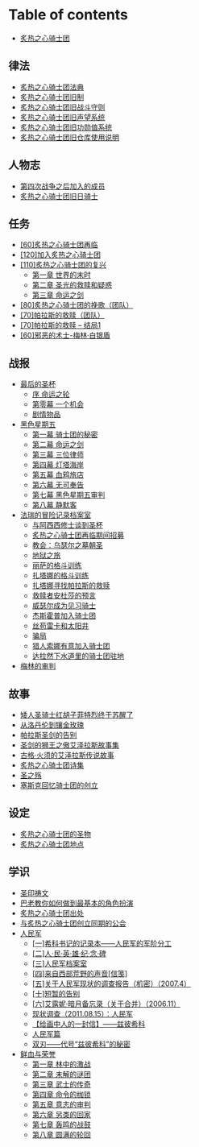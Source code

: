 # Table of contents

* [炙热之心骑士团](README.md)

## 律法 <a id="law"></a>

* [炙热之心骑士团法典](law/zhi-re-zhi-xin-qi-shi-tuan-fa-dian.md)
* [炙热之心骑士团旧制](law/zhi-re-zhi-xin-qi-shi-tuan-jiu-zhi.md)
* [炙热之心骑士团旧战斗守则](law/zhi-re-zhi-xin-qi-shi-tuan-jiu-zhan-dou-shou-ze.md)
* [炙热之心骑士团旧声望系统](law/zhi-re-zhi-xin-qi-shi-tuan-jiu-sheng-wang-xi-tong.md)
* [炙热之心骑士团旧功勋值系统](law/zhi-re-zhi-xin-qi-shi-tuan-jiu-gong-xun-zhi-xi-tong.md)
* [炙热之心骑士团旧仓库使用说明](law/zhi-re-zhi-xin-qi-shi-tuan-jiu-cang-ku-shi-yong-shuo-ming.md)

## 人物志 <a id="people"></a>

* [第四次战争之后加入的成员](people/di-si-ci-zhan-zheng-zhi-hou-jia-ru-de-cheng-yuan.md)
* [炙热之心骑士团旧日骑士](people/zhi-re-zhi-xin-qi-shi-tuan-jiu-ri-qi-shi.md)

## 任务 <a id="quest"></a>

* [\[60\]炙热之心骑士团再临](quest/60-zhi-re-zhi-xin-qi-shi-tuan-zai-lin.md)
* [\[120\]加入炙热之心骑士团](quest/120-jia-ru-zhi-re-zhi-xin-qi-shi-tuan.md)
* [\[110\]炙热之心骑士团的复兴](quest/110-zhi-re-zhi-xin-qi-shi-tuan-de-fu-xing/README.md)
  * [第一章 世界的末时](quest/110-zhi-re-zhi-xin-qi-shi-tuan-de-fu-xing/di-yi-zhang-shi-jie-de-mo-shi.md)
  * [第二章 圣光的救赎和疑惑](quest/110-zhi-re-zhi-xin-qi-shi-tuan-de-fu-xing/di-er-zhang-sheng-guang-de-jiu-shu-he-yi-huo.md)
  * [第三章 命运之剑](quest/110-zhi-re-zhi-xin-qi-shi-tuan-de-fu-xing/di-san-zhang-ming-yun-zhi-jian.md)
* [\[80\]炙热之心骑士团的挽歌（团队）](quest/80-zhi-re-zhi-xin-qi-shi-tuan-de-wan-ge-tuan-dui.md)
* [\[70\]帕拉斯的救赎（团队）](quest/70-pa-la-si-de-jiu-shu-tuan-dui.md)
* [\[70\]帕拉斯的救赎 – 结局1](quest/70-pa-la-si-de-jiu-shu-jie-ju-1.md)
* [\[60\]邪恶的术士-梅林·白银盾](quest/60-xieede-shu-shi-mei-lin-bai-yin-dun.md)

## 战报 <a id="report"></a>

* [最后的圣杯](report/zui-hou-de-sheng-bei/README.md)
  * [序 命运之轮](report/zui-hou-de-sheng-bei/xu-ming-yun-zhi-lun.md)
  * [第零幕 一个机会](report/zui-hou-de-sheng-bei/di-ling-zhang-yi-ge-ji-hui.md)
  * [剧情物品](report/zui-hou-de-sheng-bei/ju-qing-wu-pin.md)
* [黑色星期五](report/hei-se-xing-qi-wu/README.md)
  * [第一幕 骑士团的秘密](report/hei-se-xing-qi-wu/di-yi-mu-qi-shi-tuan-de-mi-mi.md)
  * [第二幕 命运之剑](report/hei-se-xing-qi-wu/di-er-mu-ming-yun-zhi-jian.md)
  * [第三幕 三位律师](report/hei-se-xing-qi-wu/di-san-mu-san-wei-lv-shi.md)
  * [第四幕 灯塔海岸](report/hei-se-xing-qi-wu/di-si-mu-deng-ta-hai-an.md)
  * [第五幕 血鸦旅店](report/hei-se-xing-qi-wu/di-wu-mu-xie-ya-lv-dian.md)
  * [第六幕 无可奉告](report/hei-se-xing-qi-wu/di-liu-mu-wu-ke-feng-gao.md)
  * [第七幕 黑色星期五审判](report/hei-se-xing-qi-wu/di-qi-mu-hei-se-xing-qi-wu-shen-pan.md)
  * [第八幕 静默客](report/hei-se-xing-qi-wu/di-ba-mu-jing-mo-ke.md)
* [法瑞的冒险记录档案室](report/fa-rui-de-mao-xian-ji-lu-dang-an-shi/README.md)
  * [与阿西西修士谈到圣杯](report/fa-rui-de-mao-xian-ji-lu-dang-an-shi/yuexi-xi-xiu-shi-tan-dao-sheng-bei.md)
  * [炙热之心骑士团再临期间招募](report/fa-rui-de-mao-xian-ji-lu-dang-an-shi/zhi-re-zhi-xin-qi-shi-tuan-zai-lin-qi-jian-zhao-mu.md)
  * [教会：乌瑟尔之墓朝圣](report/fa-rui-de-mao-xian-ji-lu-dang-an-shi/jiao-hui-wu-se-er-zhi-mu-zhao-sheng.md)
  * [地狱之旅](report/fa-rui-de-mao-xian-ji-lu-dang-an-shi/di-yu-zhi-lv.md)
  * [丽萨的格斗训练](report/fa-rui-de-mao-xian-ji-lu-dang-an-shi/li-sa-de-ge-dou-xun-lian.md)
  * [扎塔娜的格斗训练](report/fa-rui-de-mao-xian-ji-lu-dang-an-shi/zha-ta-na-de-ge-dou-xun-lian.md)
  * [扎塔娜寻找帕拉斯的救赎](report/fa-rui-de-mao-xian-ji-lu-dang-an-shi/zha-ta-na-xun-zhao-pa-la-si-de-jiu-shu.md)
  * [救赎者安杜莎的预言](report/fa-rui-de-mao-xian-ji-lu-dang-an-shi/jiu-shu-zhe-an-du-suo-de-yu-yan.md)
  * [威瑟尔成为见习骑士](report/fa-rui-de-mao-xian-ji-lu-dang-an-shi/wei-se-er-cheng-wei-jian-xi-qi-shi.md)
  * [杰斯霍普加入骑士团](report/fa-rui-de-mao-xian-ji-lu-dang-an-shi/jie-si-huo-pu-jia-ru-qi-shi-tuan.md)
  * [丝苟雷卡和太阳井](report/fa-rui-de-mao-xian-ji-lu-dang-an-shi/si-gou-lei-ka-he-tai-yang-jing.md)
  * [骗局](report/fa-rui-de-mao-xian-ji-lu-dang-an-shi/pian-ju.md)
  * [猎人索娜有意加入骑士团](report/fa-rui-de-mao-xian-ji-lu-dang-an-shi/lie-ren-suo-na-you-yi-jia-ru-qi-shi-tuan.md)
  * [达拉然下水道里的骑士团驻地](report/fa-rui-de-mao-xian-ji-lu-dang-an-shi/da-la-ran-xia-shui-dao-li-de-qi-shi-tuan-zhu-di.md)
* [梅林的审判](report/mei-lin-de-shen-pan.md)

## 故事 <a id="story"></a>

* [矮人圣骑士红胡子菲特烈终于苏醒了](story/ai-ren-sheng-qi-shi-hong-hu-zi-fei-te-lie-zhong-yu-su-xing-le.md)
* [从洛丹伦到镶金玫瑰](story/cong-luo-dan-lun-dao-xiang-jin-mei-gui.md)
* [帕拉斯圣剑的告别](story/pa-la-si-sheng-jian-de-gao-bie.md)
* [圣剑的狮王之傲艾泽拉斯故事集](story/sheng-jian-de-shi-wang-zhi-ao-ai-ze-la-si-gu-shi-ji.md)
* [古格·火须的艾泽拉斯传说故事](story/gu-ge-huo-xu-de-ai-ze-la-si-chuan-shuo-gu-shi.md)
* [炙热之心骑士团诗集](story/zhi-re-zhi-xin-qi-shi-tuan-shi-ji.md)
* [圣之殇](story/sheng-zhi-shang.md)
* [塞斯克回忆骑士团的创立](story/sai-si-ke-hui-yi-qi-shi-tuan-de-chuang-li.md)

## 设定 <a id="setting"></a>

* [炙热之心骑士团的圣物](setting/zhi-re-zhi-xin-qi-shi-tuan-de-sheng-wu.md)
* [炙热之心骑士团地点](setting/zhi-re-zhi-xin-qi-shi-tuan-di-dian.md)

## 学识 <a id="knowledge"></a>

* [圣印祷文](knowledge/sheng-yin-dao-wen.md)
* [巴老教你如何做到最基本的角色扮演](knowledge/ba-lao-jiao-ni-ru-he-zuo-dao-zui-ji-ben-de-jiao-se-ban-yan.md)
* [炙热之心骑士团出处](knowledge/zhi-re-zhi-xin-qi-shi-tuan-chu-chu.md)
* [与炙热之心骑士团创立同期的公会](knowledge/yu-zhi-re-zhi-xin-qi-shi-tuan-chuang-li-tong-qi-de-gong-hui.md)
* [人民军](knowledge/ren-min-jun/README.md)
  * [\[一\]希科书记的记录本——人民军的军阶分工](knowledge/ren-min-jun/yi-xi-ke-shu-ji-de-ji-lu-ben-ren-min-jun-de-jun-jie-fen-gong.md)
  * [\[二\]人·民·英·雄·纪·念·碑](knowledge/ren-min-jun/er-ren-min-ying-xiong-ji-nian-bei.md)
  * [\[三\]人民军档案室](knowledge/ren-min-jun/san-ren-min-jun-dang-an-shi.md)
  * [\[四\]来自西部荒野的声音\[信笺\]](knowledge/ren-min-jun/si-lai-zi-xi-bu-huang-ye-de-sheng-yin-xin-jian.md)
  * [\[五\]关于人民军现状的调查报告（机密）（2007.4）](knowledge/ren-min-jun/wu-guan-yu-ren-min-jun-xian-zhuang-de-tiao-cha-bao-gao-ji-mi-2007.4.md)
  * [\[十\]短暂的告别](knowledge/ren-min-jun/shi-duan-zan-de-gao-bie.md)
  * [\[六\]艾露妮·暗月备忘录（关于合并）（2006.11）](knowledge/ren-min-jun/liu-ai-lu-ni-an-yue-bei-wang-lu-guan-yu-he-bing-2006.11.md)
  * [现状调查（2011.08.15）：人民军](knowledge/ren-min-jun/xian-zhuang-tiao-cha-2011.08.15-ren-min-jun.md)
  * [【给画中人的一封信】——兹彼希科](knowledge/ren-min-jun/gei-hua-zhong-ren-de-yi-feng-xin-ci-bi-xi-ke.md)
  * [人民军篇](knowledge/ren-min-jun/ren-min-jun-pian.md)
  * [双刃——代号“兹彼希科”的秘密](knowledge/ren-min-jun/shuang-ren-dai-hao-ci-bi-xi-ke-de-mi-mi.md)
* [鲜血与荣誉](knowledge/xian-xie-yu-rong-yu/README.md)
  * [第一章 林中的激战](knowledge/xian-xie-yu-rong-yu/di-yi-zhang-lin-zhong-de-ji-zhan.md)
  * [第二章 未解的谜团](knowledge/xian-xie-yu-rong-yu/di-er-zhang-wei-jie-de-mi-tuan.md)
  * [第三章 武士的传奇](knowledge/xian-xie-yu-rong-yu/di-san-zhang-wu-shi-de-chuan-qi.md)
  * [第四章 命令的枷锁](knowledge/xian-xie-yu-rong-yu/di-si-zhang-ming-ling-de-jia-suo.md)
  * [第五章 意志的审判](knowledge/xian-xie-yu-rong-yu/di-wu-zhang-yi-zhi-de-shen-pan.md)
  * [第六章 另类的回家](knowledge/xian-xie-yu-rong-yu/di-liu-zhang-ling-lei-de-hui-jia.md)
  * [第七章 轰鸣的战鼓](knowledge/xian-xie-yu-rong-yu/di-qi-zhang-hong-ming-de-zhan-gu.md)
  * [第八章 圆满的轮回](knowledge/xian-xie-yu-rong-yu/di-ba-zhang-yuan-man-de-lun-hui.md)

